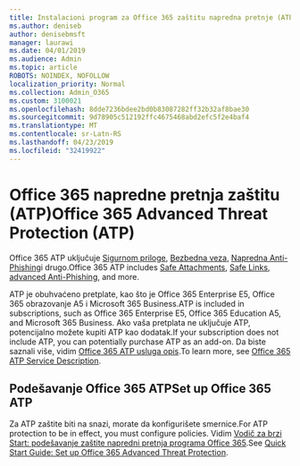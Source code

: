 ```yaml
---
title: Instalacioni program za Office 365 zaštitu napredna pretnje (ATP)
ms.author: deniseb
author: denisebmsft
manager: laurawi
ms.date: 04/01/2019
ms.audience: Admin
ms.topic: article
ROBOTS: NOINDEX, NOFOLLOW
localization_priority: Normal
ms.collection: Admin_O365
ms.custom: 3100021
ms.openlocfilehash: 8dde7236bdee2bd0b83087282ff32b32af8bae30
ms.sourcegitcommit: 9d78905c512192ffc4675468abd2efc5f2e4baf4
ms.translationtype: MT
ms.contentlocale: sr-Latn-RS
ms.lasthandoff: 04/23/2019
ms.locfileid: "32419922"
---
```

# <a name="office-365-advanced-threat-protection-atp"></a><span data-ttu-id="600d7-102">Office 365 napredne pretnja zaštitu (ATP)</span><span class="sxs-lookup"><span data-stu-id="600d7-102">Office 365 Advanced Threat Protection (ATP)</span></span>

<span data-ttu-id="600d7-103">Office 365 ATP uključuje [Sigurnom priloge](https://docs.microsoft.com/office365/securitycompliance/atp-safe-attachments), [Bezbedna veza](https://docs.microsoft.com/office365/securitycompliance/atp-safe-links), [Napredna Anti-Phishing](https://docs.microsoft.com/office365/securitycompliance/atp-anti-phishing)i drugo.</span><span class="sxs-lookup"><span data-stu-id="600d7-103">Office 365 ATP includes [Safe Attachments](https://docs.microsoft.com/office365/securitycompliance/atp-safe-attachments), [Safe Links](https://docs.microsoft.com/office365/securitycompliance/atp-safe-links), [advanced Anti-Phishing](https://docs.microsoft.com/office365/securitycompliance/atp-anti-phishing), and more.</span></span> 

<span data-ttu-id="600d7-104">ATP je obuhvaćeno pretplate, kao što je Office 365 Enterprise E5, Office 365 obrazovanje A5 i Microsoft 365 Business.</span><span class="sxs-lookup"><span data-stu-id="600d7-104">ATP is included in subscriptions, such as Office 365 Enterprise E5, Office 365 Education A5, and Microsoft 365 Business.</span></span> <span data-ttu-id="600d7-105">Ako vaša pretplata ne uključuje ATP, potencijalno možete kupiti ATP kao dodatak.</span><span class="sxs-lookup"><span data-stu-id="600d7-105">If your subscription does not include ATP, you can potentially purchase ATP as an add-on.</span></span> <span data-ttu-id="600d7-106">Da biste saznali više, vidim [Office 365 ATP usluga opis](https://docs.microsoft.com/office365/servicedescriptions/office-365-advanced-threat-protection-service-description).</span><span class="sxs-lookup"><span data-stu-id="600d7-106">To learn more, see [Office 365 ATP Service Description](https://docs.microsoft.com/office365/servicedescriptions/office-365-advanced-threat-protection-service-description).</span></span>

## <a name="set-up-office-365-atp"></a><span data-ttu-id="600d7-107">Podešavanje Office 365 ATP</span><span class="sxs-lookup"><span data-stu-id="600d7-107">Set up Office 365 ATP</span></span>

<span data-ttu-id="600d7-108">Za ATP zaštite biti na snazi, morate da konfigurišete smernice.</span><span class="sxs-lookup"><span data-stu-id="600d7-108">For ATP protection to be in effect, you must configure policies.</span></span> <span data-ttu-id="600d7-109">Vidim [Vodič za brzi Start: podešavanje zaštite napredni pretnja programa Office 365](https://docs.microsoft.com/office365/securitycompliance/checklist-atp-setup).</span><span class="sxs-lookup"><span data-stu-id="600d7-109">See [Quick Start Guide: Set up Office 365 Advanced Threat Protection](https://docs.microsoft.com/office365/securitycompliance/checklist-atp-setup).</span></span>

